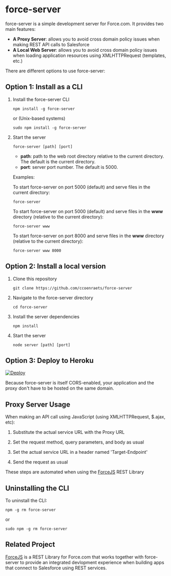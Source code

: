 # force-server

force-server is a simple development server for Force.com. It provides two main features:

- **A Proxy Server**: allows you to avoid cross domain policy issues when making REST API calls to Salesforce
- **A Local Web Server**: allows you to avoid cross domain policy issues when loading application resources using XMLHTTPRequest (templates, etc.) 

There are different options to use force-server:

## Option 1: Install as a CLI

1. Install the force-server CLI

    ```
    npm install -g force-server
    ```
    
    or (Unix-based systems)

    ```
    sudo npm install -g force-server
    ```

1. Start the server

    ```
    force-server [path] [port]
    ``` 
    
    - **path**: path to the web root directory relative to the current directory. The default is the current directory.
    - **port**: server port number. The default is 5000.     

    Examples:

    To start force-server on port 5000 (default) and serve files in the current directory:
    ```
    force-server
    ```

    To start force-server on port 5000 (default) and serve files in the **www** directory (relative to the current directory):
    ```
    force-server www
    ```

    To start force-server on port 8000 and serve files in the **www** directory (relative to the current directory):
    ```
    force-server www 8000
    ```

## Option 2: Install a local version

1. Clone this repository

    ```
    git clone https://github.com/ccoenraets/force-server
    ```

1. Navigate to the force-server directory

    ```
    cd force-server
    ```

1. Install the server dependencies

   ```
   npm install
   ```

1. Start the server
    
    ```
    node server [path] [port]
    ```


## Option 3: Deploy to Heroku

[![Deploy](https://www.herokucdn.com/deploy/button.png)](https://heroku.com/deploy)

Because force-server is itself CORS-enabled, your application and the proxy don't have to be hosted on the same 
domain.

## Proxy Server Usage

When making an API call using JavaScript (using XMLHTTPRequest, $.ajax, etc):

1. Substitute the actual service URL with the Proxy URL 

1. Set the request method, query parameters, and body as usual

1. Set the actual service URL in a header named 'Target-Endpoint'

1. Send the request as usual

These steps are automated when using the [ForceJS](https://github.com/ccoenraets/forcejs) REST Library

## Uninstalling the CLI

To uninstall the CLI:
    
```
npm -g rm force-server
```

or 

```
sudo npm -g rm force-server
```

## Related Project

[ForceJS](https://github.com/ccoenraets/forcejs) is a REST Library for Force.com that works together with force-server to provide an integrated devlopment experience when building apps that connect to Salesforce using REST services.
